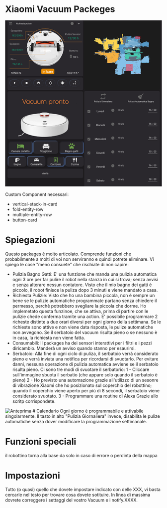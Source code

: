 # Xiaomi Vacuum Packeges
<img src="https://github.com/calas80/Xiaomi-Vacuum-Package/blob/master/Atemprima.PNG" alt="Anteprima">



Custom Component necessari:
  - vertical-stack-in-card
  - fold-entity-row
  - multiple-entity-row
  - button-card

# Spiegazioni
Questo packages è molto articolato. Comprende funzioni che probabilmente a molti di voi non serviranno e quindi potrete eliminare.
Vi spiego le cose "meno consuete" che rischiate di non capire:
- Pulizia Bagno Gatti:
  E' una funzione che manda una pulizia automatica ogni 3 ore per far pulire il robot nella stanza in cui si trova; senza avvisi e senza alterare nessun contatore. Visto che il mio bagno dei gatti è piccolo, il robot finisce la puliza dopo 3 minuti e viene mandato a casa.
- Richiesta Pulizie:
Visto che ho una bambina piccola, non è sempre un bene se le pulizie automatiche programmate partano senza chiedere il permesso, perchè potrebbero svegliare la piccola che dorme. Ho implemetato questa funzinoe, che se attiva, prima di partire con le pulizie chede conferma tramite una action. E' possibile programmare 2 richeste distinte a due orari diversi per ogni giorno della settimana. Se le richieste sono attive e non viene data risposta, le pulize automatiche non avvegono. Se il serbatoio del vacuum risulta pieno o se nessuno è in casa, la richiesta non viene fatta.
- Consumabili:
Il packages ha dei sensori interattivi per i filtri e i pezzi diricambio. Manderà un avviso quando stanno per esaurirsi.
- Serbatoio: Alla fine di ogni ciclo di puliza, il serbatoio verrà considerato pieno e verrà inviata una notifica per ricordarsi di svuotarlo. Per evitare danni, nessuna operazione di pulizia automatica avviene se il serbatoio risulta pieno.
Ci sono tre modi di svuotare il serbatorio:
  1 - Cliccare sull'immagine sbuota il serbatio (che appare solo quando il serbatoio è pieno)
  2 - Ho previsto una automazione grazie all'utilizzo di un sesonre di vibrazione Xiaomi che ho posizionato sul coperchio del robottino; quando il coperchio viene aperto per più di 8 secondi, il serbatoio viene considerato svuotato.
  3 - Programmare una routine di Alexa Grazie allo scritp corrispondete.
<img src="https://github.com/calas80/Xiaomi-Vacuum-Package/blob/master/Atemprima2.PNG" alt="Anteprima">
# Calendario
Ogni giorno è programmabile e attivabile singolarmente. Il tasto in alto "Pulizia Giornaliera" invece, disabilita le pulize automatiche senza dover modificare la programmazione settimanale.

# Funzioni speciali
il robottino torna alla base da solo in caso di errore o perdinta della mappa

# Impostazioni
Tutto (o quasi) quello che dovete impostare indicato con delle XXX, vi basta cercarle nel testo per trovare cosa dovete sotituire.
In linea di massima dovrete correggere i settaggi del vostro Vacuum e i notify.XXXX.


